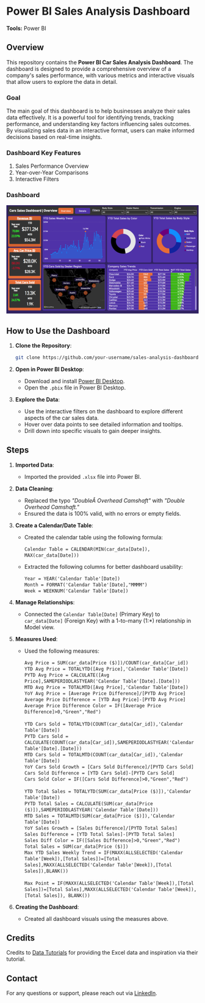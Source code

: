 # Power BI Sales Analysis Dashboard

**Tools:** Power BI

## Overview

This repository contains the **Power BI Car Sales Analysis Dashboard**. The dashboard is designed to provide a comprehensive overview of a company's sales performance, with various metrics and interactive visuals that allow users to explore the data in detail.

### Goal

The main goal of this dashboard is to help businesses analyze their sales data effectively. It is a powerful tool for identifying trends, tracking performance, and understanding key factors influencing sales outcomes. By visualizing sales data in an interactive format, users can make informed decisions based on real-time insights.

### Dashboard Key Features
1. Sales Performance Overview
2. Year-over-Year Comparisons
3. Interactive Filters

### Dashboard
![Car Sales Dashboard](Car_Sales_Dashboard.png)

## How to Use the Dashboard

1. **Clone the Repository**:
    ```bash
    git clone https://github.com/your-username/sales-analysis-dashboard.git
    ```
   
2. **Open in Power BI Desktop**:
   - Download and install [Power BI Desktop](https://powerbi.microsoft.com/desktop/).
   - Open the `.pbix` file in Power BI Desktop.

3. **Explore the Data**:
   - Use the interactive filters on the dashboard to explore different aspects of the car sales data.
   - Hover over data points to see detailed information and tooltips.
   - Drill down into specific visuals to gain deeper insights.

## Steps

1. **Imported Data**:
   - Imported the provided `.xlsx` file into Power BI.

2. **Data Cleaning**:
   - Replaced the typo *"DoubleÂ Overhead Camshaft"* with *"Double Overhead Camshaft."*
   - Ensured the data is 100% valid, with no errors or empty fields.

3. **Create a Calendar/Date Table**:
   - Created the calendar table using the following formula:
     ```DAX
     Calendar Table = CALENDAR(MIN(car_data[Date]), MAX(car_data[Date]))
     ```
   - Extracted the following columns for better dashboard usability:
     ```DAX
     Year = YEAR('Calendar Table'[Date])
     Month = FORMAT('Calendar Table'[Date],"MMMM")
     Week = WEEKNUM('Calendar Table'[Date])
     ```

4. **Manage Relationships**:
   - Connected the `Calendar Table[Date]` (Primary Key) to `car_data[Date]` (Foreign Key) with a 1-to-many (1:*) relationship in Model view.

5. **Measures Used**:
   - Used the following measures:
     ```DAX
     Avg Price = SUM(car_data[Price ($)])/COUNT(car_data[Car_id])
     YTD Avg Price = TOTALYTD([Avg Price],'Calendar Table'[Date])
     PYTD Avg Price = CALCULATE([Avg Price],SAMEPERIODLASTYEAR('Calendar Table'[Date].[Date]))
     MTD Avg Price = TOTALMTD([Avg Price],'Calendar Table'[Date])
     YoY Avg Price = [Average Price Difference]/[PYTD Avg Price]
     Average Price Difference = [YTD Avg Price]-[PYTD Avg Price]
     Average Price Difference Color = IF([Average Price Difference]>0,"Green","Red")

     YTD Cars Sold = TOTALYTD(COUNT(car_data[Car_id]),'Calendar Table'[Date])
     PYTD Cars Sold = CALCULATE(COUNT(car_data[Car_id]),SAMEPERIODLASTYEAR('Calendar Table'[Date].[Date]))
     MTD Cars Sold = TOTALMTD(COUNT(car_data[Car_id]),'Calendar Table'[Date])
     YoY Cars Sold Growth = [Cars Sold Difference]/[PYTD Cars Sold]
     Cars Sold Difference = [YTD Cars Sold]-[PYTD Cars Sold]
     Cars Sold Color = IF([Cars Sold Difference]>0,"Green","Red")

     YTD Total Sales = TOTALYTD(SUM(car_data[Price ($)]),'Calendar Table'[Date])
     PYTD Total Sales = CALCULATE(SUM(car_data[Price ($)]),SAMEPERIODLASTYEAR('Calendar Table'[Date]))
     MTD Sales = TOTALMTD(SUM(car_data[Price ($)]),'Calendar Table'[Date])
     YoY Sales Growth = [Sales Difference]/[PYTD Total Sales]
     Sales Difference = [YTD Total Sales]-[PYTD Total Sales]
     Sales Diff Color = IF([Sales Difference]>0,"Green","Red")
     Total Sales = SUM(car_data[Price ($)])
     Max YTD Sales Weekly Trend = IF(MAXX(ALLSELECTED('Calendar Table'[Week]),[Total Sales])=[Total Sales],MAXX(ALLSELECTED('Calendar Table'[Week]),[Total Sales]),BLANK())

     Max Point = IF(MAXX(ALLSELECTED('Calendar Table'[Week]),[Total Sales])=[Total Sales],MAXX(ALLSELECTED('Calendar Table'[Week]),[Total Sales]), BLANK())
     ```

6. **Creating the Dashboard**:
   - Created all dashboard visuals using the measures above.

## Credits

Credits to [Data Tutorials](https://www.youtube.com/@datatutorials1) for providing the Excel data and inspiration via their tutorial.

## Contact

For any questions or support, please reach out via [LinkedIn](https://www.linkedin.com/in/dimitris-danos).
